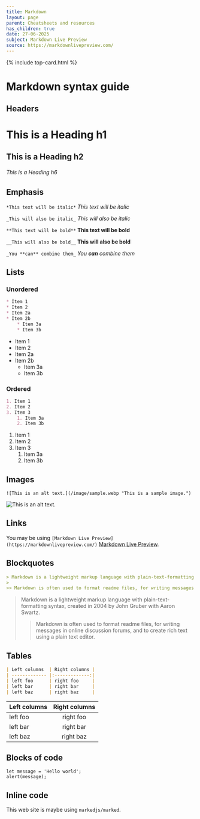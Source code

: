 ```yaml
---
title: Markdown
layout: page
parent: Cheatsheets and resources
has_children: true
date: 27-06-2025
subject: Markdown Live Preview
source: https://markdownlivepreview.com/
---
```


{% include top-card.html %}

# Markdown syntax guide

## Headers

# This is a Heading h1
## This is a Heading h2
###### This is a Heading h6

## Emphasis

`*This text will be italic*`
*This text will be italic*

`_This will also be italic_`
_This will also be italic_


`**This text will be bold**`
**This text will be bold**

`__This will also be bold__`
__This will also be bold__

`_You **can** combine them_`
_You **can** combine them_

## Lists

### Unordered

```md
* Item 1
* Item 2
* Item 2a
* Item 2b
    * Item 3a
    * Item 3b
```

* Item 1
* Item 2
* Item 2a
* Item 2b
    * Item 3a
    * Item 3b

### Ordered

```md
1. Item 1
2. Item 2
3. Item 3
    1. Item 3a
    2. Item 3b
```

1. Item 1
2. Item 2
3. Item 3
    1. Item 3a
    2. Item 3b

## Images
`![This is an alt text.](/image/sample.webp "This is a sample image.")`

![This is an alt text.](/image/sample.webp "This is a sample image.")

## Links

You may be using `[Markdown Live Preview](https://markdownlivepreview.com/)` [Markdown Live Preview](https://markdownlivepreview.com/).

## Blockquotes
```md
> Markdown is a lightweight markup language with plain-text-formatting syntax, created in 2004 by John Gruber with Aaron Swartz.
>
>> Markdown is often used to format readme files, for writing messages in online discussion forums, and to create rich text using a plain text editor.
```


> Markdown is a lightweight markup language with plain-text-formatting syntax, created in 2004 by John Gruber with Aaron Swartz.
>
>> Markdown is often used to format readme files, for writing messages in online discussion forums, and to create rich text using a plain text editor.

## Tables

```md
| Left columns  | Right columns |
| ------------- |:-------------:|
| left foo      | right foo     |
| left bar      | right bar     |
| left baz      | right baz     |
```

| Left columns  | Right columns |
| ------------- |:-------------:|
| left foo      | right foo     |
| left bar      | right bar     |
| left baz      | right baz     |

## Blocks of code

```
let message = 'Hello world';
alert(message);
```

## Inline code

This web site is maybe using `markedjs/marked`.

